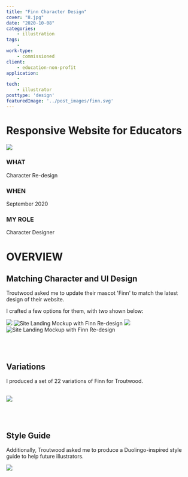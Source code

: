 ```yaml
---
title: "Finn Character Design"
cover: "8.jpg"
date: "2020-10-08"
categories:
    - illustration
tags:
    -
work-type:
    - commissioned
client:
    - education-non-profit
application:
    -
tech:
    - illustrator
posttype: 'design'
featuredImage: '../post_images/finn.svg'
---
```


# Responsive Website for Educators

<cover-img>

<img src="../post_images/finn/cover.svg" />

</cover-img>

<design-meta>

### WHAT

Character Re-design

### WHEN

September 2020

### MY ROLE

Character Designer

</design-meta>

<grid-container>

# OVERVIEW

## Matching Character and UI Design

Troutwood asked me to update their mascot 'Finn' to match the latest design of their website.

I crafted a few options for them, with two shown below:

<img src="../post_images/finn/options1.svg">

<browser-container isPrototype="true">
<img src="../post_images/finn/options1-mockup.jpg" title="Site Landing Mockup with Finn Re-design"/>
</browser-container>

<img src="../post_images/finn/options2.svg">

<browser-container isPrototype="true">
<img src="../post_images/finn/options2-mockup.jpg" title="Site Landing Mockup with Finn Re-design"/>
</browser-container>

<br><br>

## Variations

I produced a set of 22 variations of Finn for Troutwood.

<br>

<img src="../post_images/finn/all.svg">

<br><br>

## Style Guide

Additionally, Troutwood asked me to produce a Duolingo-inspired style guide to help future illustrators.

<img src="../post_images/finn/finn_Style_Guide.png">



</grid-container>

